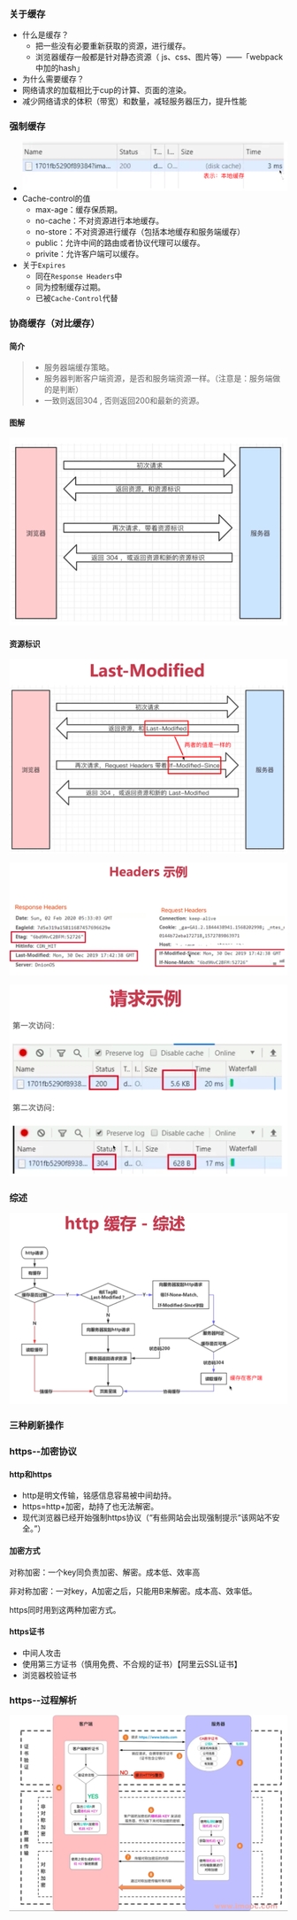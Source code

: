 ### 关于缓存

- 什么是缓存？
  - 把一些没有必要重新获取的资源，进行缓存。
  - 浏览器缓存一般都是针对静态资源（ js、css、图片等）——「webpack中加的hash」
-  为什么需要缓存？
  - 网络请求的加载相比于cup的计算、页面的渲染。
  - 减少网络请求的体积（带宽）和数量，减轻服务器压力，提升性能



 

### 强制缓存

- ![image-20220601173450974](计算机网络.assets/image-20220601173450974.png)
- Cache-control的值
  - max-age：缓存保质期。
  - no-cache：不对资源进行本地缓存。
  - no-store：不对资源进行缓存（包括本地缓存和服务端缓存）
  - public：允许中间的路由或者协议代理可以缓存。
  - privite：允许客户端可以缓存。
- 关于`Expires`
  - 同在`Response Headers`中
  - 同为控制缓存过期。
  - 已被`Cache-Control`代替



### 协商缓存（对比缓存）

#### 简介

> - 服务器端缓存策略。
> - 服务器判断客户端资源，是否和服务端资源一样。（注意是：服务端做的是判断）
> - 一致则返回304 , 否则返回200和最新的资源。



#### 图解

![image-20220602030243397](计算机网络.assets/image-20220602030243397.png)

#### 资源标识

![image-20220602030611817](计算机网络.assets/image-20220602030611817.png)

![image-20220602031358312](计算机网络.assets/image-20220602031358312.png)



 ![image-20220602031428082](计算机网络.assets/image-20220602031428082.png)



### 综述 

![image-20220602032137853](计算机网络.assets/image-20220602032137853.png)



### 三种刷新操作

### https--加密协议

#### http和https

- http是明文传输，铭感信息容易被中间劫持。
- https=http+加密，劫持了也无法解密。
- 现代浏览器已经开始强制https协议（“有些网站会出现强制提示“该网站不安全。”）

#### 加密方式

对称加密：一个key同负责加密、解密。成本低、效率高



非对称加密：一对key，A加密之后，只能用B来解密。成本高、效率低。



https同时用到这两种加密方式。

#### https证书

- 中间人攻击
- 使用第三方证书（慎用免费、不合规的证书）【阿里云SSL证书】
- 浏览器校验证书

















### https--过程解析

![image-20220602035327687](计算机网络.assets/image-20220602035327687.png)



 













 